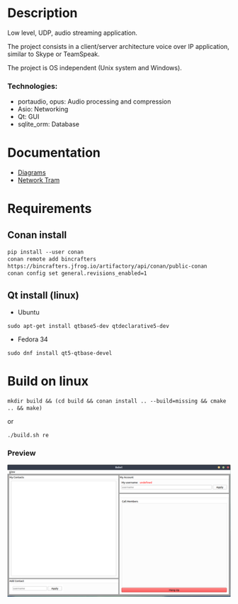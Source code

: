 # Description
Low level, UDP, audio streaming application.

The project consists in a client/server architecture voice over IP application, similar to Skype or TeamSpeak.

The project is OS independent (Unix system and Windows).

### Technologies:
- portaudio, opus: Audio processing and compression
- Asio: Networking
- Qt: GUI
- sqlite_orm: Database

# Documentation
- [Diagrams](./doc/)
- [Network Tram](./DocTram/)

# Requirements

## Conan install

```shell
pip install --user conan
conan remote add bincrafters https://bincrafters.jfrog.io/artifactory/api/conan/public-conan
conan config set general.revisions_enabled=1
```

## Qt install (linux)

- Ubuntu
```shell
sudo apt-get install qtbase5-dev qtdeclarative5-dev
```
- Fedora 34
```shell 
sudo dnf install qt5-qtbase-devel
```

# Build on linux
```shell
mkdir build && (cd build && conan install .. --build=missing && cmake .. && make)
```
or
```shell
./build.sh re
```
### Preview
![GUI](/.github/gui.png)

